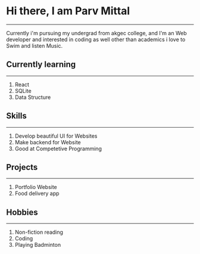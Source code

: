# Hi there, I am Parv Mittal
----------
Currently i'm pursuing my undergrad from akgec college,
and I'm an Web developer and interested in coding as well
other than academics i love to Swim and listen Music.
## Currently learning
----------
1. React
2. SQLite
3. Data Structure
## Skills
----------
1. Develop beautiful UI for Websites
2. Make backend for Website
3. Good at Competetive Programming

## Projects
----------
1. Portfolio Website
2. Food delivery app

## Hobbies
----------
1. Non-fiction reading
2. Coding
3. Playing Badminton



